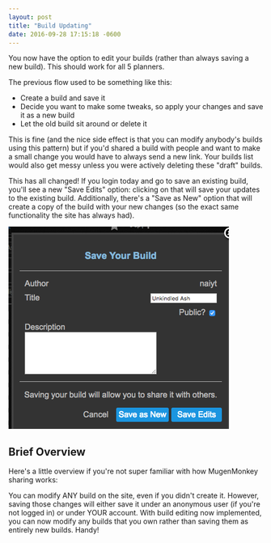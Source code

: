 ```yaml
---
layout: post
title: "Build Updating"
date: 2016-09-28 17:15:18 -0600
---
```


You now have the option to edit your builds (rather than always saving a new build). This should work for all 5 planners.

The previous flow used to be something like this:

- Create a build and save it
- Decide you want to make some tweaks, so apply your changes and save it as a new build
- Let the old build sit around or delete it

This is fine (and the nice side effect is that you can modify anybody's builds using this pattern) but if you'd shared a build with people and want to make a small change you would have to always send a new link. Your builds list would also get messy unless you were actively deleting these "draft" builds.

This has all changed! If you login today and go to save an existing build, you'll see a new "Save Edits" option: clicking on that will save your updates to the existing build. Additionally, there's a "Save as New" option that will create a copy of the build with your new changes (so the exact same functionality the site has always had).

![Filtering](/assets/edits.png)

## Brief Overview

Here's a little overview if you're not super familiar with how MugenMonkey sharing works:

You can modify ANY build on the site, even if you didn't create it. However, saving those changes will either save it under an anonymous user (if you're not logged in) or under YOUR account. With build editing now implemented, you can now modify any builds that you own rather than saving them as entirely new builds. Handy!
